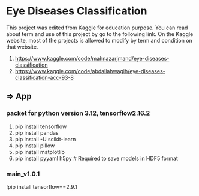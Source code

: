 # Eye Diseases Classification
This project was edited from Kaggle for education purpose. You can read about term and use of this project by go to the following link. On the Kaggle website, most of the projects is allowed to modify by term and condition on that website.
1. https://www.kaggle.com/code/mahnazarjmand/eye-diseases-classification
2. https://www.kaggle.com/code/abdallahwagih/eye-diseases-classification-acc-93-8

## => App
### packet for python version 3.12, tensorflow2.16.2
1. pip install tensorflow
2. pip install pandas
3. pip install -U scikit-learn
4. pip install pillow
5. pip install matplotlib
6. pip install pyyaml h5py  # Required to save models in HDF5 format

### main_v1.0.1
!pip install tensorflow==2.9.1
